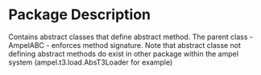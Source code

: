 # Package Description

Contains abstract classes that define abstract method.
The parent class - AmpelABC - enforces method signature.
Note that abstract classe not defining abstract methods
do exist in other package within the ampel system 
(ampel.t3.load.AbsT3Loader for example)
